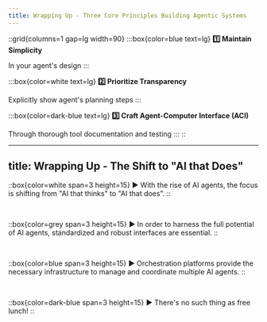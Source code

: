 ```yaml
---
title: Wrapping Up - Three Core Principles Building Agentic Systems 
---
```


::grid{columns=1 gap=lg width=90}
:::box{color=blue text=lg}
**1️⃣ Maintain Simplicity**

In your agent's design
:::

:::box{color=white text=lg}
**2️⃣ Prioritize Transparency**

Explicitly show agent's planning steps
:::

:::box{color=dark-blue text=lg}
**3️⃣ Craft Agent-Computer Interface (ACI)**

Through thorough tool documentation and testing
:::
::


---
title: Wrapping Up - The Shift to "AI that Does"
---

::box{color=white span=3 height=15}
▶️ With the rise of AI agents, the focus is shifting from "AI that thinks" to "AI
that does". 
::

<br>

::box{color=grey span=3 height=15}
▶️ In order to harness the full potential of AI agents, standardized and robust
interfaces are essential.
::

<br>

::box{color=blue span=3 height=15}
▶️ Orchestration platforms provide the necessary infrastructure to manage and
coordinate multiple AI agents.
::

<br>

::box{color=dark-blue span=3 height=15}
▶️ There's no such thing as free lunch!
::